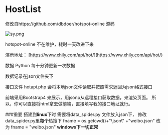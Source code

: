 # HostList

修改自https://github.com/dbdoer/hotspot-online 源码

![sy.png](https://i.loli.net/2021/07/13/bDGfsIK3Q86nZeC.png)

hotspot-online 不在维护，耗时一天改进下来

演示地址： [https://www.xhily.com/api/hot/](https://www.xhily.com/api/hot/)

数据 Python 每十分钟更新一次数据

数据记录在json文件夹下

接口文件  hotapi.php 会将本地json文件读取并按照需求返回为json格式接口


前端采用Bootstrap4 来展示，用jsonp从远程接口获取数据，来渲染页面。
所以，你可以直接将html拿去做前端，直接填写我的接口地址就行。

###重要
搭建到**linux**下时 需要将data_spider.py 文件放入json下，
修改data_spider.py里**每个**热搜下
fname = os.getcwd()+"\\json\\" +"weibo.json"
改为
fname = "weibo.json"
**windows下一切正常** 


